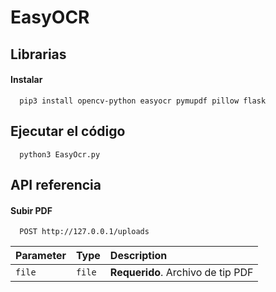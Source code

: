 
# EasyOCR


## Librarias


#### Instalar

```
  pip3 install opencv-python easyocr pymupdf pillow flask
```
## Ejecutar el código


```
  python3 EasyOcr.py
```
## API referencia

#### Subir PDF

```http
  POST http://127.0.0.1/uploads
```

| Parameter | Type     | Description                |
| :-------- | :------- | :------------------------- |
| `file` | `file` | **Requerido**. Archivo de tip PDF |


